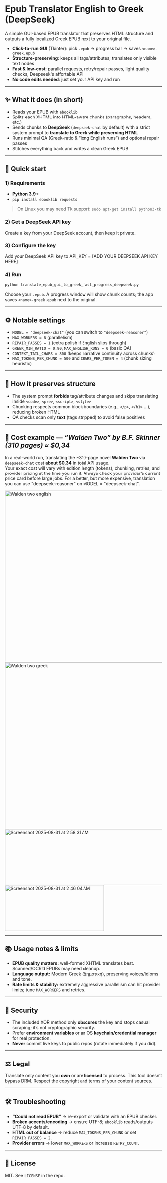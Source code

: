 # Epub Translator English to Greek (DeepSeek)

A simple GUI-based EPUB translator that preserves HTML structure and outputs a fully localized Greek EPUB next to your original file.

- **Click-to-run GUI** (Tkinter): pick `.epub` → progress bar → saves `<name>-greek.epub`
- **Structure-preserving**: keeps all tags/attributes; translates only visible text nodes
- **Fast & low-cost**: parallel requests, retry/repair passes, light quality checks, Deepseek's affortable API
- **No code edits needed**: just set your API key and run

---

## ✨ What it does (in short)

- Reads your EPUB with `ebooklib`
- Splits each XHTML into HTML-aware chunks (paragraphs, headers, etc.)
- Sends chunks to **DeepSeek** (`deepseek-chat` by default) with a strict system prompt to **translate to Greek while preserving HTML**
- Runs minimal QA (Greek-ratio & “long English runs”) and optional repair passes
- Stitches everything back and writes a clean Greek EPUB

---

## 🚀 Quick start

### 1) Requirements
- **Python 3.9+**
- `pip install ebooklib requests`

> On Linux you may need Tk support: `sudo apt-get install python3-tk`

### 2) Get a DeepSeek API key
Create a key from your DeepSeek account, then keep it private.

### 3) Configure the key
Add your DeepSeek API key to API_KEY = [ADD YOUR DEEPSEEK API KEY HERE] 

### 4) Run
```bash
python translate_epub_gui_to_greek_fast_progress_deepseek.py
```
Choose your `.epub`. A progress window will show chunk counts; the app saves `<name>-greek.epub` next to the original.

---

## ⚙️ Notable settings

- `MODEL = "deepseek-chat"` (you can switch to `"deepseek-reasoner"`)
- `MAX_WORKERS = 8` (parallelism)
- `REPAIR_PASSES = 1` (extra polish if English slips through)
- `GREEK_MIN_RATIO = 0.90`, `MAX_ENGLISH_RUNS = 0` (basic QA)
- `CONTEXT_TAIL_CHARS = 800` (keeps narrative continuity across chunks)
- `MAX_TOKENS_PER_CHUNK = 500` and `CHARS_PER_TOKEN = 4` (chunk sizing heuristic)

---

## 🧠 How it preserves structure

- The system prompt **forbids** tag/attribute changes and skips translating inside `<code>`, `<pre>`, `<script>`, `<style>`
- Chunking respects common block boundaries (e.g., `</p>`, `</h1>` …), reducing broken HTML
- QA checks scan only **text** (tags stripped) to avoid false positives

---

## 💸 Cost example — *“Walden Two” by B.F. Skinner (310 pages) ≈ $0,34*

In a real-world run, translating the ~310-page novel **Walden Two** via `deepseek-chat` cost **about $0,34** in total API usage.  
Your exact cost will vary with edition length (tokens), chunking, retries, and provider pricing at the time you run it. Always check your provider’s current price card before large jobs.
For a better, but more expensive, translation you can use "deepseek-reasoner" on MODEL   = "deepseek-chat".


<img width="640" height="551" alt="Walden two english" src="https://github.com/user-attachments/assets/d189e8d0-3219-445d-a2ca-e62be12faf39" />
<img width="640" height="537" alt="Walden two greek" src="https://github.com/user-attachments/assets/a67de377-52ee-49f9-b2c0-287358966853" />

<img width="516" height="179" alt="Screenshot 2025-08-31 at 2 58 31 AM" src="https://github.com/user-attachments/assets/22e87d74-b304-4183-91d4-dc100180b614" />
<img width="318" height="147" alt="Screenshot 2025-08-31 at 2 46 04 AM" src="https://github.com/user-attachments/assets/57ef86d6-4e41-4924-8a7b-d03b54dbe9a9" />

---

## 📚 Usage notes & limits

- **EPUB quality matters:** well-formed XHTML translates best. Scanned/OCR’d EPUBs may need cleanup.
- **Language output:** Modern Greek (Δημοτική), preserving voices/idioms and tone.
- **Rate limits & stability:** extremely aggressive parallelism can hit provider limits; tune `MAX_WORKERS` and retries.

---

## 🔐 Security

- The included XOR method only **obscures** the key and stops casual scraping; it’s not cryptographic security.
- Prefer **environment variables** or an OS **keychain/credential manager** for real protection.
- **Never** commit live keys to public repos (rotate immediately if you did).

---

## ⚖️ Legal

Translate only content you **own** or are **licensed** to process. This tool doesn’t bypass DRM. Respect the copyright and terms of your content sources.

---

## 🛠 Troubleshooting

- **“Could not read EPUB”** → re-export or validate with an EPUB checker.
- **Broken accents/encoding** → ensure UTF-8; `ebooklib` reads/outputs UTF-8 by default.
- **HTML out of balance** → reduce `MAX_TOKENS_PER_CHUNK` or set `REPAIR_PASSES = 2`.
- **Provider errors** → lower `MAX_WORKERS` or increase `RETRY_COUNT`.

---

## 📄 License

MIT. See `LICENSE` in the repo.

